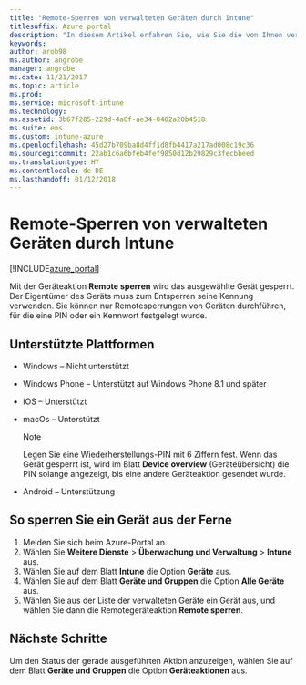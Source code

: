 ```yaml
---
title: "Remote-Sperren von verwalteten Geräten durch Intune"
titlesuffix: Azure portal
description: "In diesem Artikel erfahren Sie, wie Sie die von Ihnen verwalteten Geräte mit Intune remote sperren."
keywords: 
author: arob98
ms.author: angrobe
manager: angrobe
ms.date: 11/21/2017
ms.topic: article
ms.prod: 
ms.service: microsoft-intune
ms.technology: 
ms.assetid: 3b67f285-229d-4a0f-ae34-0402a20b4518
ms.suite: ems
ms.custom: intune-azure
ms.openlocfilehash: 45d27b709ba8d4ff1d8fb4417a217ad008c19c36
ms.sourcegitcommit: 22ab1c6a6bfeb4fef9850d12b29829c3fecbbeed
ms.translationtype: HT
ms.contentlocale: de-DE
ms.lasthandoff: 01/12/2018
---
```

# <a name="remotely-lock-managed-devices-with-intune"></a>Remote-Sperren von verwalteten Geräten durch Intune


[!INCLUDE[azure_portal](./includes/azure_portal.md)]

Mit der Geräteaktion **Remote sperren** wird das ausgewählte Gerät gesperrt. Der Eigentümer des Geräts muss zum Entsperren seine Kennung verwenden. Sie können nur Remotesperrungen von Geräten durchführen, für die eine PIN oder ein Kennwort festgelegt wurde.

## <a name="supported-platforms"></a>Unterstützte Plattformen

- Windows – Nicht unterstützt
- Windows Phone – Unterstützt auf Windows Phone 8.1 und später
- iOS – Unterstützt
- macOs – Unterstützt

    > [!Note]  
    > Legen Sie eine Wiederherstellungs-PIN mit 6 Ziffern fest. Wenn das Gerät gesperrt ist, wird im Blatt **Device overview** (Geräteübersicht) die PIN solange angezeigt, bis eine andere Geräteaktion gesendet wurde.
- Android – Unterstützung

## <a name="how-to-remote-lock-a-device"></a>So sperren Sie ein Gerät aus der Ferne

1. Melden Sie sich beim Azure-Portal an.
2. Wählen Sie **Weitere Dienste** > **Überwachung und Verwaltung** > **Intune** aus.
3. Wählen Sie auf dem Blatt **Intune** die Option **Geräte** aus.
4. Wählen Sie auf dem Blatt **Geräte und Gruppen** die Option **Alle Geräte** aus.
5. Wählen Sie aus der Liste der verwalteten Geräte ein Gerät aus, und wählen Sie dann die Remotegeräteaktion **Remote sperren**.

## <a name="next-steps"></a>Nächste Schritte

Um den Status der gerade ausgeführten Aktion anzuzeigen, wählen Sie auf dem Blatt **Geräte und Gruppen** die Option **Geräteaktionen** aus.
